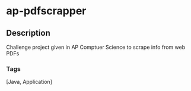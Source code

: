 # ap-pdfscrapper

## Description
Challenge project given in AP Comptuer Science to scrape info from web PDFs

### Tags
[Java, Application]
